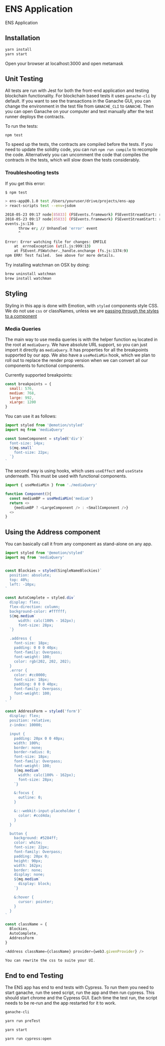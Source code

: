 # ENS Application

ENS Application

## Installation

```bash
yarn install
yarn start
```

Open your browser at localhost:3000 and open metamask

## Unit Testing

All tests are run with Jest for both the front-end application and testing blockchain functionality. For blockchain based tests it uses `ganache-cli` by default. If you want to see the transactions in the Ganache GUI, you can change the environment in the test file from `GANACHE_CLI` to `GANACHE`. Then you can open Ganache on your computer and test manually after the test runner deploys the contracts.

To run the tests:

```
npm test
```

To speed up the tests, the contracts are compiled before the tests. If you need to update the solidity code, you can run `npm run compile` to recompile the code. Alternatively you can uncomment the code that compiles the contracts in the tests, which will slow down the tests considerably.

### Troubleshooting tests

If you get this error:

```bash
$ npm test

> ens-app@0.1.0 test /Users/youruser/drive/projects/ens-app
> react-scripts test --env=jsdom

2018-05-23 09:17 node[85833] (FSEvents.framework) FSEventStreamStart: register_with_server: ERROR: f2d_register_rpc() => (null) (-22)
2018-05-23 09:17 node[85833] (FSEvents.framework) FSEventStreamStart: register_with_server: ERROR: f2d_register_rpc() => (null) (-22)
events.js:136
      throw er; // Unhandled 'error' event
      ^

Error: Error watching file for changes: EMFILE
    at _errnoException (util.js:999:13)
    at FSEvent.FSWatcher._handle.onchange (fs.js:1374:9)
npm ERR! Test failed.  See above for more details.
```

Try installing watchman on OSX by doing:

```bash
brew uninstall watchman
brew install watchman
```

## Styling

Styling in this app is done with Emotion, with `styled` components style CSS. We do not use `css` or classNames, unless we are [passing through the styles to a component](https://emotion.sh/docs/styled#styling-any-component)

### Media Queries

The main way to use media queries is with the helper function `mq` located in the root at `mediaQuery`. We have absolute URL support, so you can just import it directly as `mediaQuery`. It has properties for all the breakpoints supported by our app. We also have a `useMediaMin` hook, which we plan to roll out to replace the render prop version when we can convert all our components to functional components.

Currently supported breakpoints:

```js
const breakpoints = {
  small: 576,
  medium: 768,
  large: 992,
  xLarge: 1200
}
```

You can use it as follows:

```js
import styled from '@emotion/styled'
import mq from 'mediaQuery'

const SomeComponent = styled('div')`
  font-size: 14px;
  ${mq.small`
    font-size: 22px;
  `}
`
```

The second way is using hooks, which uses `useEffect` and `useState` underneath. This must be used with functional components.

```js
import { useMediaMin } from './mediaQuery'

function Component(){
  const mediumBP = useMediaMin('medium')
  return <>
    {mediumBP ? <LargeComponent /> : <SmallComponent />}
  <>
}
```

## Using the Address component

You can basically call it from any component as stand-alone on any app.

```js
import styled from '@emotion/styled'
import mq from 'mediaQuery'


const Blockies = styled(SingleNameBlockies)`
  position: absolute;
  top: 40%;
  left: -10px;
`

const AutoComplete = styled.div`
  display: flex;
  flex-direction: column;
  background-color: #ffffff;
  ${mq.medium`
      width: calc(100% - 162px);
      font-size: 28px;
  `}

  .address {
    font-size: 18px;
    padding: 0 0 0 40px;
    font-family: Overpass;
    font-weight: 100;
    color: rgb(202, 202, 202);
  }
  .error {
    color: #cc0000;
    font-size: 18px;
    padding: 0 0 0 40px;
    font-family: Overpass;
    font-weight: 100;
  }
`

const AddressForm = styled('form')`
  display: flex;
  position: relative;
  z-index: 10000;

  input {
    padding: 20px 0 0 40px;
    width: 100%;
    border: none;
    border-radius: 0;
    font-size: 18px;
    font-family: Overpass;
    font-weight: 100;
    ${mq.medium`
      width: calc(100% - 162px);
      font-size: 28px;
    `}

    &:focus {
      outline: 0;
    }

    &::-webkit-input-placeholder {
      color: #ccd4da;
    }
  }

  button {
    background: #5284ff;
    color: white;
    font-size: 22px;
    font-family: Overpass;
    padding: 20px 0;
    height: 90px;
    width: 162px;
    border: none;
    display: none;
    ${mq.medium`
      display: block;
    `}

    &:hover {
      cursor: pointer;
    }
  }
`

const className = {
  Blockies,
  AutoComplete,
  AddressForm
}

<Address className={className} provider={web3.givenProvider} />

You can rewrite the css to suite your UI.
```

## End to end Testing

The ENS app has end to end tests with Cypress. To run them you need to start ganache, run the seed script, run the app and then run cypress. This should start chrome and the Cypress GUI. Each time the test run, the script needs to be re-run and the app restarted for it to work.

```bash
ganache-cli
```

```bash
yarn run preTest
```

```bash
yarn start
```

```bash
yarn run cypress:open
```
